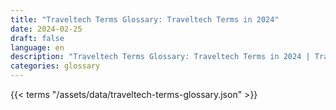 ```yaml
---
title: "Traveltech Terms Glossary: Traveltech Terms in 2024"  
date: 2024-02-25
draft: false
language: en
description: "Traveltech Terms Glossary: Traveltech Terms in 2024 | Traveltech Terms Glossary"
categories: glossary
---
```


{{< terms "/assets/data/traveltech-terms-glossary.json" >}}